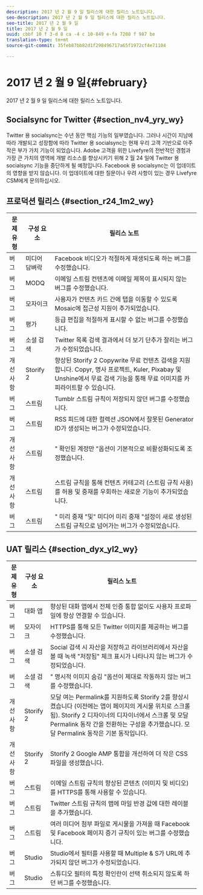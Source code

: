 ```yaml
---
description: 2017 년 2 월 9 일 릴리스에 대한 릴리스 노트입니다.
seo-description: 2017 년 2 월 9 일 릴리스에 대한 릴리스 노트입니다.
seo-title: 2017 년 2 월 9 일
title: 2017 년 2 월 9 일
uuid: cbbf 10 f 3-d 8 ca -4 c 10-849 e-fa 7208 f 987 be
translation-type: tm+mt
source-git-commit: 35feb87bb82d1f298496717a65f1972cf4e71104

---
```



# 2017 년 2 월 9 일{#february}

2017 년 2 월 9 일 릴리스에 대한 릴리스 노트입니다.

## Socialsync for Twitter {#section_nv4_yry_wy}

Twitter 용 socialsync는 수년 동안 핵심 기능의 일부였습니다. 그러나 시간이 지남에 따라 개발되고 성장함에 따라 Twitter 용 socialsync는 현재 우리 고객 기반으로 아주 작은 부가 가치 기능이 되었습니다. Adobe 고객을 위한 Livefyre의 전반적인 경험과 가장 큰 가치의 영역에 개발 리소스를 향상시키기 위해 2 월 24 일에 Twitter 용 socialsync 기능을 중단하게 될 예정입니다. Facebook 용 socialsync는 이 업데이트의 영향을 받지 않습니다. 이 업데이트에 대한 질문이나 우려 사항이 있는 경우 Livefyre CSM에게 문의하십시오.

## 프로덕션 릴리스 {#section_r24_1m2_wy}

| 문제 유형 | 구성 요소 | 릴리스 노트 |
|--- |--- |--- |
| 버그 | 미디어 담벼락 | Facebook 비디오가 적절하게 재생되도록 하는 버그를 수정했습니다. |
| 버그 | MODQ | 이메일 스트림 컨텐츠에 이메일 제목이 표시되지 않는 버그를 수정했습니다. |
| 버그 | 모자이크 | 사용자가 컨텐츠 카드 간에 탭을 이동할 수 있도록 Mosaic에 접근성 지원이 추가되었습니다. |
| 버그 | 평가 | 등급 편집을 적절하게 표시할 수 없는 버그를 수정했습니다. |
| 버그 | 소셜 검색 | Twitter 목록 검색 결과에서 더 보기 단추가 잘리는 버그가 수정되었습니다. |
| 개선 사항 | Storify 2 | 향상된 Storify 2 Copywrite 무료 컨텐츠 검색을 지원합니다. Copyr, 명사 프로젝트, Kuler, Pixabay 및 Unshine에서 무료 검색 기능을 통해 무료 이미지를 카피라이트할 수 있습니다. |
| 버그 | 스트림 | Tumblr 스트림 규칙이 저장되지 않던 버그를 수정했습니다. |
| 버그 | 스트림 | RSS 피드에 대한 컬렉션 JSON에서 잘못된 Generator ID가 생성되는 버그가 수정되었습니다. |
| 개선 사항 | 스트림 | " 확인된 계정만 "옵션이 기본적으로 비활성화되도록 조정했습니다. |
| 개선 사항 | 스트림 | 스트림 규칙을 통해 컨텐츠 카테고리 (스트림 규칙 사용) 를 허용 및 중재를 우회하는 새로운 기능이 추가되었습니다. |
| 버그 | 스트림 | " 미리 중재 "및" 미디어 미리 중재 "설정이 새로 생성된 스트림 규칙으로 넘어가는 버그가 수정되었습니다. |

## UAT 릴리스 {#section_dyx_yl2_wy}

| 문제 유형 | 구성 요소 | 릴리스 노트 |
|--- |--- |--- |
| 버그 | 대화 앱 | 향상된 대화 앱에서 전체 인증 통합 없이도 사용자 프로파일에 항상 연결할 수 있습니다. |
| 버그 | 모자이크 | HTTPS를 통해 모든 Twitter 이미지를 제공하는 버그를 수정했습니다. |
| 버그 | 소셜 검색 | Social 검색 시 자산을 저장하고 라이브러리에서 자산을 볼 때 녹색 "저장됨" 체크 표시가 나타나지 않는 버그가 수정되었습니다. |
| 버그 | 소셜 검색 | " 명시적 이미지 숨김 "옵션이 제대로 작동하지 않는 버그를 수정했습니다. |
| 개선 사항 | Storify 2 | 모달 여는 Permalink를 지원하도록 Storify 2를 향상시켰습니다 (이전에는 앱이 페이지의 게시물 위치로 스크롤됨). Storify 2 디자이너의 디자이너에서 스크롤 및 모달 Permalink 동작 간을 전환하는 구성을 추가했습니다. 모달 Permalink 동작은 기본 동작입니다. |
| 개선 사항 | Storify 2 | Storify 2 Google AMP 통합을 개선하여 더 작은 CSS 파일을 생성했습니다. |
| 버그 | 스트림 | 이메일 스트림 규칙의 향상된 콘텐츠 (이미지 및 비디오) 를 HTTPS를 통해 사용할 수 있습니다. |
| 버그 | 스트림 | Twitter 스트림 규칙의 맵에 마일 반경 값에 대한 레이블을 추가했습니다. |
| 버그 | 스트림 | 여러 미디어 첨부 파일로 게시물을 가져올 때 Facebook 및 Facebook 페이지 증기 규칙이 있는 버그를 수정했습니다. |
| 버그 | Studio | Studio에서 필터를 사용할 때 Multiple & S가 URL에 추가되지 않던 버그가 수정되었습니다. |
| 버그 | Studio | 스튜디오 필터의 특정 확인란이 선택 취소되지 않도록 하던 버그를 수정했습니다. |

